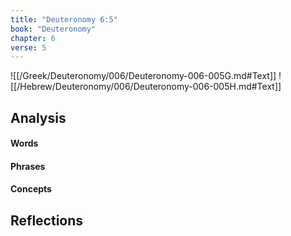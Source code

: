```yaml
---
title: "Deuteronomy 6:5"
book: "Deuteronomy"
chapter: 6
verse: 5
---
```

![[/Greek/Deuteronomy/006/Deuteronomy-006-005G.md#Text]]
![[/Hebrew/Deuteronomy/006/Deuteronomy-006-005H.md#Text]]

## Analysis

#### Words

#### Phrases

#### Concepts

## Reflections
